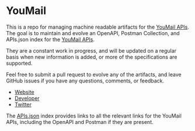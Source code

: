 # YouMailThis is a repo for managing machine readable artifacts for the [YouMail APIs](https://www.youmail.com). The goal is to maintain and evolve an OpenAPI, Postman Collection, and APIs.json index for the [YouMail APIs](https://www.youmail.com).They are a constant work in progress, and will be updated on a regular basis when new information is added, or more of the specifications are supported.Feel free to submit a pull request to evolve any of the artifacts, and leave GitHub issues if you have any questions, comments, or feedback.- [Website](https://www.youmail.com)- [Developer](https://www.youmail.com)- [Twitter](https://twitter.com/#!/youmail)The [APIs.json](https://github.com/api-evangelist/youmail/blob/master/apis.json) index provides links to all the relevant links for the YouMail APIs, including the OpenAPI and Postman if they are present.